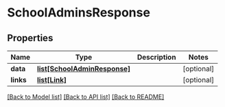 # SchoolAdminsResponse

## Properties
Name | Type | Description | Notes
------------ | ------------- | ------------- | -------------
**data** | [**list[SchoolAdminResponse]**](SchoolAdminResponse.md) |  | [optional] 
**links** | [**list[Link]**](Link.md) |  | [optional] 

[[Back to Model list]](../README.md#documentation-for-models) [[Back to API list]](../README.md#documentation-for-api-endpoints) [[Back to README]](../README.md)

